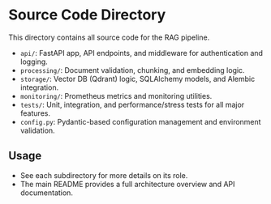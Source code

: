 # Source Code Directory

This directory contains all source code for the RAG pipeline.

- `api/`: FastAPI app, API endpoints, and middleware for authentication and logging.
- `processing/`: Document validation, chunking, and embedding logic.
- `storage/`: Vector DB (Qdrant) logic, SQLAlchemy models, and Alembic integration.
- `monitoring/`: Prometheus metrics and monitoring utilities.
- `tests/`: Unit, integration, and performance/stress tests for all major features.
- `config.py`: Pydantic-based configuration management and environment validation.

## Usage

- See each subdirectory for more details on its role.
- The main README provides a full architecture overview and API documentation. 